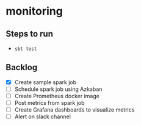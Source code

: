 # monitoring

## Steps to run
- `sbt test`

## Backlog
- [X] Create sample spark job
- [ ] Schedule spark job using Azkaban
- [ ] Create Prometheus docker image
- [ ] Post metrics from spark job
- [ ] Create Grafana dashboards to visualize metrics
- [ ] Alert on slack channel